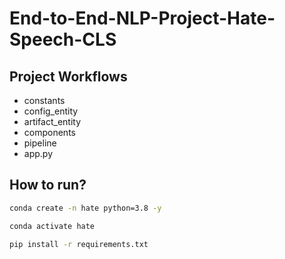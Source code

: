 # End-to-End-NLP-Project-Hate-Speech-CLS

## Project Workflows

 - constants
 - config_entity
 - artifact_entity
 - components
 - pipeline
 - app.py

## How to run?

```bash
conda create -n hate python=3.8 -y
```

```bash
conda activate hate
```

```bash
pip install -r requirements.txt
```